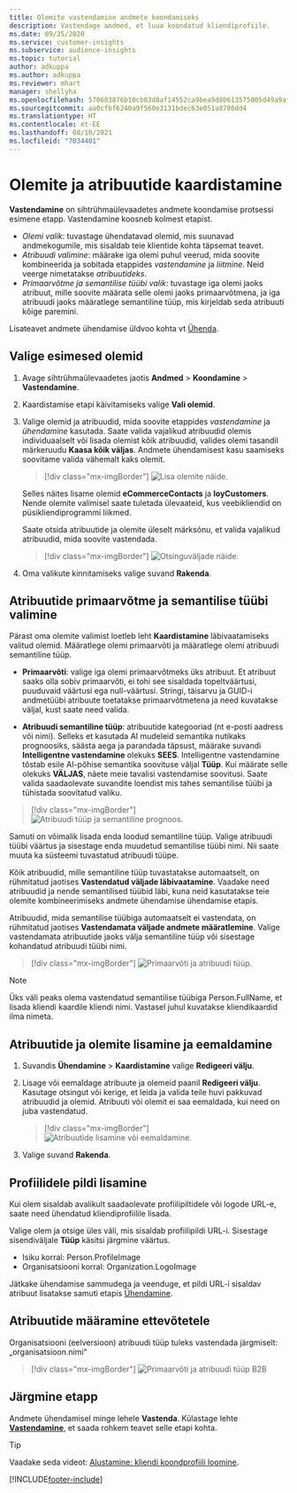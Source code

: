 ```yaml
---
title: Olemite vastendamine andmete koondamiseks
description: Vastendage andmed, et luua koondatud kliendiprofiile.
ms.date: 09/25/2020
ms.service: customer-insights
ms.subservice: audience-insights
ms.topic: tutorial
author: adkuppa
ms.author: adkuppa
ms.reviewer: mhart
manager: shellyha
ms.openlocfilehash: 570683876b10cb83d8af14552ca9bea9d80613575005d49a9af37cc16b8e75c9
ms.sourcegitcommit: aa0cfbf6240a9f560e3131bdec63e051a8786dd4
ms.translationtype: HT
ms.contentlocale: et-EE
ms.lasthandoff: 08/10/2021
ms.locfileid: "7034401"
---
```

# <a name="map-entities-and-attributes"></a>Olemite ja atribuutide kaardistamine

**Vastendamine** on sihtrühmaülevaadetes andmete koondamise protsessi esimene etapp. Vastendamine koosneb kolmest etapist.

- *Olemi valik*: tuvastage ühendatavad olemid, mis suunavad andmekogumile, mis sisaldab teie klientide kohta täpsemat teavet.
- *Atribuudi valimine*: määrake iga olemi puhul veerud, mida soovite kombineerida ja sobitada etappides *vastendamine* ja *liitmine*. Neid veerge nimetatakse *atribuutideks*.
- *Primaarvõtme ja semantilise tüübi valik*: tuvastage iga olemi jaoks atribuut, mille soovite määrata selle olemi jaoks primaarvõtmena, ja iga atribuudi jaoks määratlege semantiline tüüp, mis kirjeldab seda atribuuti kõige paremini.

Lisateavet andmete ühendamise üldvoo kohta vt [Ühenda](data-unification.md).

## <a name="select-the-first-entities"></a>Valige esimesed olemid

1. Avage sihtrühmaülevaadetes jaotis **Andmed** > **Koondamine** > **Vastendamine**.

2. Kaardistamise etapi käivitamiseks valige **Vali olemid**.

3. Valige olemid ja atribuudid, mida soovite etappides *vastendamine* ja *ühendamine* kasutada. Saate valida vajalikud atribuudid olemis individuaalselt või lisada olemist kõik atribuudid, valides olemi tasandil märkeruudu **Kaasa kõik väljas**. Andmete ühendamisest kasu saamiseks soovitame valida vähemalt kaks olemit.

   > [!div class="mx-imgBorder"]
   > ![Lisa olemite näide.](media/data-manager-configure-map-add-entities-example.png "Lisa olemite näide")

   Selles näites lisame olemid **eCommerceContacts** ja **loyCustomers**. Nende olemite valimisel saate tuletada ülevaateid, kus veebikliendid on püsikliendiprogrammi liikmed.
   
   Saate otsida atribuutide ja olemite üleselt märksõnu, et valida vajalikud atribuudid, mida soovite vastendada.
   
     > [!div class="mx-imgBorder"]
   > ![Otsinguväljade näide.](media/data-manager-configure-map-search-fields-example.png "Otsinguväljade näide")

4. Oma valikute kinnitamiseks valige suvand **Rakenda**.

## <a name="select-primary-key-and-semantic-type-for-attributes"></a>Atribuutide primaarvõtme ja semantilise tüübi valimine

Pärast oma olemite valimist loetleb leht **Kaardistamine** läbivaatamiseks valitud olemid. Määratlege olemi primaarvõti ja määratlege olemi atribuudi semantiline tüüp.

- **Primaarvõti**: valige iga olemi primaarvõtmeks üks atribuut. Et atribuut saaks olla sobiv primaarvõti, ei tohi see sisaldada topeltväärtusi, puuduvaid väärtusi ega null-väärtusi. Stringi, täisarvu ja GUID-i andmetüübi atribuute toetatakse primaarvõtmetena ja need kuvatakse väljal, kust saate need valida.

- **Atribuudi semantiline tüüp**: atribuutide kategooriad (nt e-posti aadress või nimi). Selleks et kasutada AI mudeleid semantika nutikaks prognoosiks, säästa aega ja parandada täpsust, määrake suvandi **Intelligentne vastendamine** olekuks **SEES**. Intelligentne vastendamine tõstab esile AI-põhise semantika soovituse väljal **Tüüp**. Kui määrate selle olekuks **VÄLJAS**, näete meie tavalisi vastendamise soovitusi. Saate valida saadaolevate suvandite loendist mis tahes semantilise tüübi ja tühistada soovitatud valiku.

> [!div class="mx-imgBorder"]
> ![Atribuudi tüüp ja semantiline prognoos.](media/data-manager-configure-map-add-attributes-semantic-prediction.png "Atribuudi tüüp ja semantiline prognoos")

Samuti on võimalik lisada enda loodud semantiline tüüp. Valige atribuudi tüübi väärtus ja sisestage enda muudetud semantilise tüübi nimi. Nii saate muuta ka süsteemi tuvastatud atribuudi tüüpe.

Kõik atribuudid, mille semantiline tüüp tuvastatakse automaatselt, on rühmitatud jaotises **Vastendatud väljade läbivaatamine**. Vaadake need atribuudid ja nende semantilised tüübid läbi, kuna neid kasutatakse teie olemite kombineerimiseks andmete ühendamise ühendamise etapis.

Atribuudid, mida semantilise tüübiga automaatselt ei vastendata, on rühmitatud jaotises **Vastendamata väljade andmete määratlemine**. Valige vastendamata atribuutide jaoks välja semantiline tüüp või sisestage kohandatud atribuudi tüübi nimi.

> [!div class="mx-imgBorder"]
> ![Primaarvõti ja atribuudi tüüp.](media/data-manager-configure-map-add-attributes.png "Primaarvõti ja atribuudi tüüp")

> [!NOTE]
> Üks väli peaks olema vastendatud semantilise tüübiga Person.FullName, et lisada kliendi kaardile kliendi nimi. Vastasel juhul kuvatakse kliendikaardid ilma nimeta. 

## <a name="add-and-remove-attributes-and-entities"></a>Atribuutide ja olemite lisamine ja eemaldamine

1. Suvandis **Ühendamine** > **Kaardistamine** valige **Redigeeri välju**.

2. Lisage või eemaldage atribuute ja olemeid paanil **Redigeeri välju**. Kasutage otsingut või kerige, et leida ja valida teile huvi pakkuvad atribuudid ja olemid. Atribuuti või olemit ei saa eemaldada, kui need on juba vastendatud.

   > [!div class="mx-imgBorder"]
   > ![Atribuutide lisamine või eemaldamine.](media/configure-data-map-edit.png "Atribuutide lisamine või eemaldamine")

3. Valige suvand **Rakenda**.

## <a name="add-images-to-profiles"></a>Profiilidele pildi lisamine

Kui olem sisaldab avalikult saadaolevate profiilipiltidele või logode URL-e, saate need ühendatud kliendiprofiilile lisada.

Valige olem ja otsige üles väli, mis sisaldab profiilipildi URL-i. Sisestage sisendiväljale **Tüüp** käsitsi järgmine väärtus. 
- Isiku korral: Person.ProfileImage
- Organisatsiooni korral: Organization.LogoImage

Jätkake ühendamise sammudega ja veenduge, et pildi URL-i sisaldav atribuut lisatakse samuti etapis [Ühendamine](merge-entities.md).

## <a name="set-attributes-for-organizations"></a>Atribuutide määramine ettevõtetele

Organisatsiooni (eelversioon) atribuudi tüüp tuleks vastendada järgmiselt: „organisatsioon.nimi“
> [!div class="mx-imgBorder"]
> ![Primaarvõti ja atribuudi tüüp B2B](media/configure-data-map-edit-b2b.png "Primaarvõti ja atribuudi tüüp B2B")

## <a name="next-step"></a>Järgmine etapp

Andmete ühendamisel minge lehele **Vastenda**. Külastage lehte [**Vastendamine**](match-entities.md), et saada rohkem teavet selle etapi kohta.

> [!TIP]
> Vaadake seda videot: [Alustamine: kliendi koondprofiili loomine](https://youtu.be/oBfGEhucAxs).


[!INCLUDE[footer-include](../includes/footer-banner.md)]